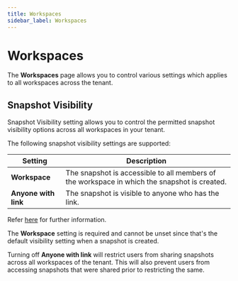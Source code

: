 ```yaml
---
title: Workspaces
sidebar_label: Workspaces
---
```


# Workspaces

The **Workspaces** page allows you to control various settings which applies to all workspaces across the tenant.

## Snapshot Visibility

Snapshot Visibility setting allows you to control the permitted snapshot visibility options across all workspaces in your tenant.

The following snapshot visibility settings are supported:

| Setting      | Description                                                                                                                       |
| ------------ | --------------------------------------------------------------------------------------------------------------------------------- |
| **Workspace** | The snapshot is accessible to all members of the workspace in which the snapshot is created.                                     |
| **Anyone with link** | The snapshot is visible to anyone who has the link.                                                                       |

Refer [here](/pipes/docs/using/steampipe/snapshots#sharing-snapshots) for further information.

The **Workspace** setting is required and cannot be unset since that's the default visibility setting when a snapshot is created.

Turning off **Anyone with link** will restrict users from sharing snapshots across all workspaces of the tenant. This will also prevent users from accessing snapshots that were shared prior to restricting the same.